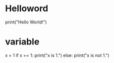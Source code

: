 # Helloword
print("Hello World!")

# variable 
x = 1
if x == 1:
    print("x is 1.")
else:
   print("x is not 1.")

